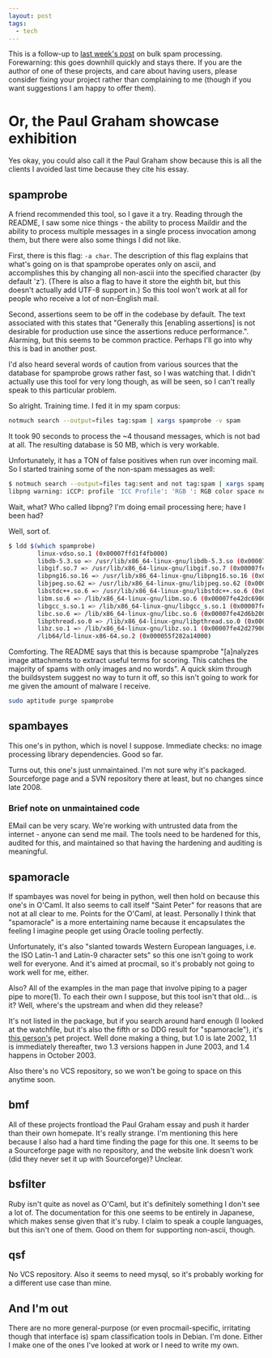 ```yaml
---
layout: post
tags:
  - tech
---
```


This is a follow-up to
[last week's post](https://mivehind.net/2016/08/14/spam-is-hard/) on bulk spam
processing.  Forewarning: this goes downhill quickly and stays there.  If you
are the author of one of these projects, and care about having users, please
consider fixing your project rather than complaining to me (though if you want
suggestions I am happy to offer them).

# Or, the Paul Graham showcase exhibition

Yes okay, you could also call it the Paul Graham show because this is all the
clients I avoided last time because they cite his essay.

## spamprobe

A friend recommended this tool, so I gave it a try.  Reading through the
README, I saw some nice things - the ability to process Maildir and the
ability to process multiple messages in a single process invocation among
them, but there were also some things I did not like.

First, there is this flag: `-a char`.  The description of this flag explains
that what's going on is that spamprobe operates only on ascii, and
accomplishes this by changing all non-ascii into the specified character (by
default 'z').  (There is also a flag to have it store the eighth bit, but this
doesn't actually add UTF-8 support in.)  So this tool won't work at all for
people who receive a lot of non-English mail.

Second, assertions seem to be off in the codebase by default.  The text
associated with this states that "Generally this [enabling assertions] is not
desirable for production use since the assertions reduce performance.".
Alarming, but this seems to be common practice.  Perhaps I'll go into why this
is bad in another post.

I'd also heard several words of caution from various sources that the database
for spamprobe grows rather fast, so I was watching that.  I didn't actually
use this tool for very long though, as will be seen, so I can't really speak
to this particular problem.

So alright.  Training time.  I fed it in my spam corpus:

```bash
notmuch search --output=files tag:spam | xargs spamprobe -v spam
```

It took 90 seconds to process the ~4 thousand messages, which is not bad at
all.  The resulting database is 50 MB, which is very workable.

Unfortunately, it has a TON of false positives when run over incoming mail.
So I started training some of the non-spam messages as well:

```bash
$ notmuch search --output=files tag:sent and not tag:spam | xargs spamprobe good
libpng warning: iCCP: profile 'ICC Profile': 'RGB ': RGB color space not permitted on grayscale PNG
```

Wait, what?  Who called libpng?  I'm doing email processing here; have I been
had?

Well, sort of.

```bash
$ ldd $(which spamprobe)
        linux-vdso.so.1 (0x00007ffd1f4fb000)
        libdb-5.3.so => /usr/lib/x86_64-linux-gnu/libdb-5.3.so (0x00007fe42e999000)
        libgif.so.7 => /usr/lib/x86_64-linux-gnu/libgif.so.7 (0x00007fe42e78f000)
        libpng16.so.16 => /usr/lib/x86_64-linux-gnu/libpng16.so.16 (0x00007fe42e55b000)
        libjpeg.so.62 => /usr/lib/x86_64-linux-gnu/libjpeg.so.62 (0x00007fe42e2f0000)
        libstdc++.so.6 => /usr/lib/x86_64-linux-gnu/libstdc++.so.6 (0x00007fe42df6f000)
        libm.so.6 => /lib/x86_64-linux-gnu/libm.so.6 (0x00007fe42dc69000)
        libgcc_s.so.1 => /lib/x86_64-linux-gnu/libgcc_s.so.1 (0x00007fe42da53000)
        libc.so.6 => /lib/x86_64-linux-gnu/libc.so.6 (0x00007fe42d6b2000)
        libpthread.so.0 => /lib/x86_64-linux-gnu/libpthread.so.0 (0x00007fe42d494000)
        libz.so.1 => /lib/x86_64-linux-gnu/libz.so.1 (0x00007fe42d279000)
        /lib64/ld-linux-x86-64.so.2 (0x000055f282a14000)
```

Comforting.  The README says that this is because spamprobe "[a]nalyzes image
attachments to extract useful terms for scoring.  This catches the majority of
spams with only images and no words".  A quick skim through the buildsystem
suggest no way to turn it off, so this isn't going to work for me given the
amount of malware I receive.

```bash
sudo aptitude purge spamprobe
```

## spambayes

This one's in python, which is novel I suppose.  Immediate checks: no image
processing library dependencies.  Good so far.

Turns out, this one's just unmaintained.  I'm not sure why it's packaged.
Sourceforge page and a SVN repository there at least, but no changes since
late 2008.

### Brief note on unmaintained code

EMail can be very scary.  We're working with untrusted data from the
internet - anyone can send me mail.  The tools need to be hardened for this,
audited for this, and maintained so that having the hardening and auditing is
meaningful.

## spamoracle

If spambayes was novel for being in python, well then hold on because this
one's in O'Caml.  It also seems to call itself "Saint Peter" for reasons that
are not at all clear to me.  Points for the O'Caml, at least.  Personally I
think that "spamoracle" is a more entertaining name because it encapsulates
the feeling I imagine people get using Oracle tooling perfectly.

Unfortunately, it's also "slanted towards Western European languages, i.e. the
ISO Latin-1 and Latin-9 character sets" so this one isn't going to work well
for everyone.  And it's aimed at procmail, so it's probably not going to work
well for me, either.

Also?  All of the examples in the man page that involve piping to a pager pipe
to more(1).  To each their own I suppose, but this tool isn't that old... is
it?  Well, where's the upstream and when did they release?

It's not listed in the package, but if you search around hard enough (I looked
at the watchfile, but it's also the fifth or so DDG result for "spamoracle"),
it's [this person's](http://pauillac.inria.fr/~xleroy/software/) pet project.
Well done making a thing, but 1.0 is late 2002, 1.1 is immediately thereafter,
two 1.3 versions happen in June 2003, and 1.4 happens in October 2003.

Also there's no VCS repository, so we won't be going to space on this anytime
soon.

## bmf

All of these projects frontload the Paul Graham essay and push it harder than
their own homepate.  It's really strange.  I'm mentioning this here because I
also had a hard time finding the page for this one.  It seems to be a
Sourceforge page with no repository, and the website link doesn't work (did
they never set it up with Sourceforge)?  Unclear.

## bsfilter

Ruby isn't quite as novel as O'Caml, but it's definitely something I don't see
a lot of.  The documentation for this one seems to be entirely in Japanese,
which makes sense given that it's ruby.  I claim to speak a couple languages,
but this isn't one of them.  Good on them for supporting non-ascii, though.

## qsf

No VCS repository.  Also it seems to need mysql, so it's probably working for
a different use case than mine.

## And I'm out

There are no more general-purpose (or even procmail-specific, irritating
though that interface is) spam classification tools in Debian.  I'm done.
Either I make one of the ones I've looked at work or I need to write my own.
